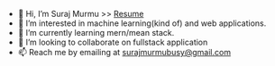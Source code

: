 - 👋 Hi, I’m Suraj Murmu >> [Resume](https://drive.google.com/file/d/13c_AtvewoIdyHfiNB7Nh10r-NDrP0wOv/view?usp=sharing)
- 👀 I’m interested in machine learning(kind of) and web applications.
- 🌱 I’m currently learning mern/mean stack.
- 💞️ I’m looking to collaborate on fullstack application
- 📫 Reach me by emailing at surajmurmubusy@gmail.com 

<!---
SurajMurmu7552/SurajMurmu7552 is a ✨ special ✨ repository because its `README.md` (this file) appears on your GitHub profile.
You can click the Preview link to take a look at your changes.
--->

